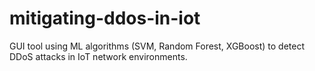 # mitigating-ddos-in-iot
GUI tool using ML algorithms (SVM, Random Forest, XGBoost) to detect DDoS attacks in IoT network environments.
